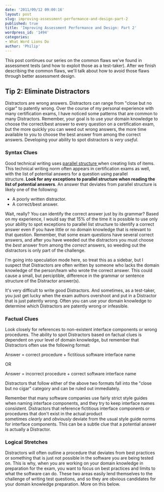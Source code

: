 ```yaml
---
date: '2011/09/12 09:00:16'
layout: post
slug: improving-assessment-performance-and-design-part-2
published: true
title: 'Improving Assessment Performance and Design: Part 2'
wordpress_id: '1494'
categories:
- What Word Lions Do
author: 'Philip'
---
```


This post continues our series on the common flaws we've found in assessment tests (and how to exploit those as a test-taker). After we finish describing the common flaws, we'll talk about how to avoid those flaws through better assessment design.


## Tip 2: Eliminate Distractors


Distractors are wrong answers. Distractors can range from "close but no cigar" to patently wrong. Over the course of my personal experience with many certification exams, I have noticed some patterns that are common to many Distractors. Remember, your goal is to use your domain knowledge to choose the correct/best answer to every question on a certification exam, but the more quickly you can weed out wrong answers, the more time available to you to choose the best answer from among the correct answers. Developing your ability to spot distractors is _very useful_.


### **Syntax Clues**


Good technical writing uses [parallel structure ](http://owl.english.purdue.edu/owl/resource/644/01/)when creating lists of items. This technical writing norm often appears in certification exams as well, with the list of potential answers for a question using parallel structure. **Look for any exceptions to parallel structure when reading the list of potential answers**. An answer that deviates from parallel structure is likely one of the following:

* A poorly written distractor.
* A correct/best answer.


Wait, really? You can identify the correct answer just by its grammar? Based on my experience, I would say that 15% of the time it is possible to use only your ability to spot exceptions to parallel list structure to identify a correct answer even if you have little or no domain knowledge that is relevant to that question. Remember, that some exam questions have several correct answers, and after you have weeded out the distractors you must choose the _best_ answer from among the _correct_ answers, so weeding out the distractors is only part of the challenge.

I'm going into speculation mode here, so treat this as a sidebar, but I suspect that Distractors are often written by someone who lacks the domain knowledge of the person/team who wrote the correct answer. This could cause a small, but perciptible, difference in the grammar or sentence structure of the Distractor answer(s).

It's very difficult to write good Distractors. And sometimes, as a test-taker, you just get lucky when the exam authors overshoot and put in a Distractor that is just patently wrong. Often you can use your domain knowledge to determine which Distractors are patently wrong or infeasible.


### **Factual Clues**


Look closely for references to non-existent interface components or wrong procedures. The ability to spot Distractors based on factual clues is dependent on your level of domain knowledge, but remember that Distractors often use the following format:

Answer = correct procedure + fictitious software interface name

OR

Answer = incorrect procedure + correct software interface name

Distractors that follow either of the above two formats fall into the "close but no cigar" category and can be ruled out immediately.

Remember that many software companies use fairly strict style guides when naming interface components, and they try to keep interface names consistent. Distractors that reference fictitious interface components or procedures that don't exist in the actual product sometimes _clearly_ and _obviously_ deviate from the usual style guide norms for interface components. This can be a subtle clue that a potential answer is actually a Distractor.


### **Logical Stretches**


Distractors will often outline a procedure that deviates from best practices or something that is just not possible in the software you are being tested on. This is why, when you are working on your domain knowledge in preparation for the exam, you want to focus on best practices and limits to what the software can do. These two areas easily lend themselves to the challenge of writing test questions, and so they are obvious candidates for your domain knowledge preparation. More on this below.


